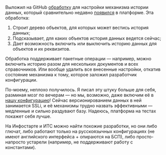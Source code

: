 ﻿Выложил на GitHub [обработку](https://github.com/vkostyanetsky/AuditLogSettings) для настройки механизма истории данных, который сравнительно недавно [появился](https://its.1c.ru/db/v8312doc#bookmark:dev:TI000001938) в платформе. Эта обработка:

1. Строит дерево объектов, для которых может вестись история данных;
2. Подсказывает, для каких объектов история данных ведется сейчас;
3. Дает возможность включить или выключить историю данных для объектов и их реквизитов. 

Обработка поддерживает пакетные операции — например, можно включить историю разом для нескольких документов и всех справочников. Или вообще удалить все внесенные настройки, откатив состояние механизма к тому, которое заложил разработчик конфигурации.

По-моему, неплохо получилось. Я писал эту штуку больше для себя, разминая мозг по вечерам — но мы, возможно, даже включим её в [нашу конфигурацию](https://firstbit.ae)! Сейчас версионированием данных в ней занимается SSLi, и её механизмы трудно назвать эффективными — медленные и сильно раздувают базу. Надеюсь, платформа на тестах покажет себя лучше.

На Инфостарте и ИТС можно найти похожие разработки, но они либо глючат, либо работают только на русскоязычных конфигурациях (не имеют английского интерфейса + опираются на БСП), либо просто-напросто устарели (например, не поддерживают работу с константами).